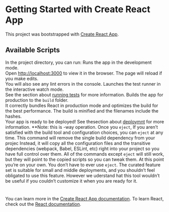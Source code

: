 # Getting Started with Create React App
This project was bootstrapped with [Create React App](https://github.com/facebook/create-react-app).
## Available Scripts
In the project directory, you can run:
Runs the app in the development mode.\
Open [http://localhost:3000](http://localhost:3000) to view it in the browser.
The page will reload if you make edits.\
You will also see any lint errors in the console.
Launches the test runner in the interactive watch mode.\
See the section about [running tests](https://facebook.github.io/create-react-app/docs/running-tests) for more information.
Builds the app for production to the `build` folder.\
It correctly bundles React in production mode and optimizes the build for the best performance.
The build is minified and the filenames include the hashes.\
Your app is ready to be deployed!
See thesection about [deploymnt](https://facebook.github.io/create-react-app/docs/deployment) for more information.
**Note: this is  -way operation. Once you `eject`, 
If you aren’t satisfied with the build tool and configuration choices, you can `eject` at any time. This command will remove the single build dependency from your projec
Instead, it will copy all the configuration files and the transitive dependencies (webpack, Babel, ESLint, etc) right into your project so you have full control over them. All of the commands except `eject` will still work, but they will point to the copied scripts so you can tweak them. At this point you’re on your own.
You don’t have to ever use `eject`. The curated feature set is suitable for small and middle deployments, and you shouldn’t feel obligated to use this feature. However we uderstand hat this tool wouldn’t be useful if you couldn’t customize it when you are ready for it.
#
You can learn more in the [Create React App documentation](https://facebook.github.io/create-react-app/docs/getting-started).
To learn React, check out the [React documentation](https://reactjs.org/).
